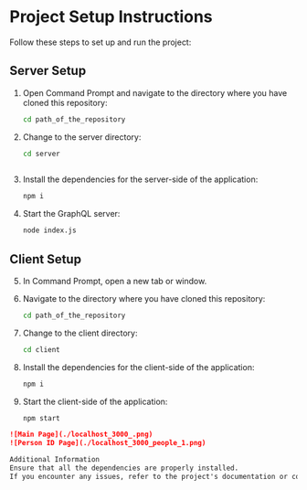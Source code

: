 # Project Setup Instructions

Follow these steps to set up and run the project:

## Server Setup

1. Open Command Prompt and navigate to the directory where you have cloned this repository:
   ```sh
   cd path_of_the_repository

2. Change to the server directory:
   ```sh
   cd server
  
3. Install the dependencies for the server-side of the application:
   ```sh
   npm i

4. Start the GraphQL server:
   ```sh
   node index.js

## Client Setup
5. In Command Prompt, open a new tab or window.

6. Navigate to the directory where you have cloned this repository:
   ```sh
   cd path_of_the_repository

7. Change to the client directory:
   ```sh
   cd client

8. Install the dependencies for the client-side of the application:
   ```sh
   npm i

9. Start the client-side of the application:
   ```sh
   npm start

```markdown
![Main Page](./localhost_3000_.png)   
![Person ID Page](./localhost_3000_people_1.png)   

Additional Information
Ensure that all the dependencies are properly installed.
If you encounter any issues, refer to the project's documentation or contact the project maintainer.  



